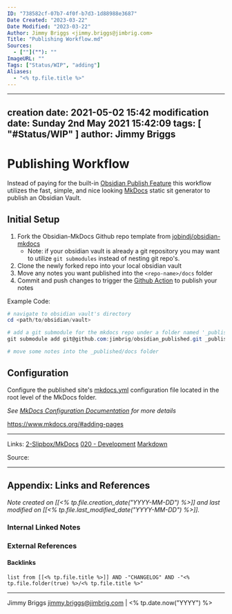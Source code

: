 ```yaml
---
ID: "738582cf-07b7-4f0f-b7d3-1d88988e3687"
Date Created: "2023-03-22"
Date Modified: "2023-03-22"
Author: Jimmy Briggs <jimmy.briggs@jimbrig.com>
Title: "Publishing Workflow.md"
Sources: 
  - [""](""): ""
ImageURL: ""
Tags: ["Status/WIP", "adding"]
Aliases:
  - "<% tp.file.title %>"
---
```


---
creation date: 2021-05-02 15:42
modification date: Sunday 2nd May 2021 15:42:09
tags: [ "#Status/WIP" ]
author: Jimmy Briggs
---

# Publishing Workflow

Instead of paying for the built-in [Obsidian Publish Feature](https://obsidian.md/publish) this workflow utilizes the fast, simple, and nice looking [MkDocs](https://www.mkdocs.org/) static sit generator to publish an Obsidian Vault.

## Initial Setup

1. Fork the Obsidian-MkDocs Github repo template from [jobindj/obsidian-mkdocs](https://github.com/jobindj/obsidian-mkdocs)
	- Note: if your obsidian vault is already a git repository you may want to utilize `git submodules` instead of nesting git repo's.
2. Clone the newly forked repo into your local obsidian vault
3. Move any notes you want published into the `<repo-name>/docs` folder
4. Commit and push changes to trigger the [Github Action](https://github.com/jobindj/obsidian-mkdocs/blob/main/.github/workflows/ci.yml) to publish your notes

Example Code:

```powershell
# navigate to obsidian vault's directory
cd <path/to/obsidian/vault>

# add a git submodule for the mkdocs repo under a folder named '_published'
git submodule add git@github.com:jimbrig/obsidian_published.git _published

# move some notes into the _published/docs folder
```

## Configuration

Configure the published site's [mkdocs.yml]() configuration file located in the root level of the MkDocs folder.

*See [MkDocs Configuration Documentation]() for more details*

https://www.mkdocs.org/#adding-pages

***
Links:  [2-Slipbox/MkDocs](MkDocs.md)  [020 - Development](../1-Maps-of-Content/020%20-%20Development.md) [Markdown](Markdown.md)

Source:



***

## Appendix: Links and References

*Note created on [[<% tp.file.creation_date("YYYY-MM-DD") %>]] and last modified on [[<% tp.file.last_modified_date("YYYY-MM-DD") %>]].*

### Internal Linked Notes

### External References

#### Backlinks

```dataview
list from [[<% tp.file.title %>]] AND -"CHANGELOG" AND -"<% tp.file.folder(true) %>/<% tp.file.title %>"
```


***

Jimmy Briggs <jimmy.briggs@jimbrig.com> | <% tp.date.now("YYYY") %>